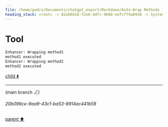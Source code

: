 ```yaml
---
file: /home/pedro/Documents/chatgpt_export/Markdown/Auto-Wrap Methods for Objects.md
heading_stack: <root> -> 02a68d18-f2e6-4dfc-9640-eefcff9a8938 -> System -> 16f71094-696f-4659-a5b7-a5ea706f6ddd -> System -> aaa26859-01d8-49bd-b879-7d8ec5f19da1 -> User -> Test code -> 9bb4a2f9-42fa-443c-a853-8b9f8dd57093 -> Assistant -> cf56d503-b701-49ba-82b9-461dc9391d56 -> Assistant -> 6d3fd887-71c7-4832-b5c8-1333d0b0e8a3 -> Tool
---
```

# Tool

```python
Enhancer: Wrapping method1
method1 executed
Enhancer: Wrapping method2
method2 executed

```

[child ⬇️](#20b096ce-9aa9-43c1-ba53-8914ac441b58)

---

(main branch ⎇)
###### 20b096ce-9aa9-43c1-ba53-8914ac441b58
[parent ⬆️](#6d3fd887-71c7-4832-b5c8-1333d0b0e8a3)
